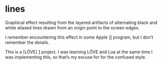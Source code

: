 lines
=====

Graphical effect resulting from the layered artifacts of alternating black and white aliased lines drawn from an origin point to the screen edges.

I remember encountering this effect in some Apple ][ program, but I don’t remember the details.

This is a [LÖVE] [1] project. I was learning LÖVE and Lua at the same time I was implementing this, so that’s my excuse for for the confused style.

  [1]: http://love2d.org